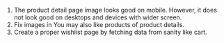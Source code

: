 1. The product detail page image looks good on mobile. However, it does not look good on desktops and devices with wider screen.
2. Fix images in You may also like products  of product details.
3. Create a proper wishlist page by fetching data from sanity like cart. 